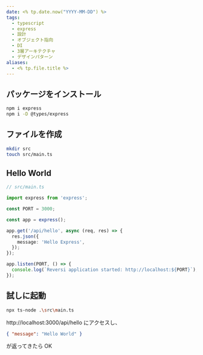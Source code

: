 ```yaml
---
date: <% tp.date.now("YYYY-MM-DD") %>
tags:
  - typescript
  - express
  - 設計
  - オブジェクト指向
  - DI
  - 3層アーキテクチャ
  - デザインパターン
aliases:
  - <% tp.file.title %>
---
```


## パッケージをインストール

```bash
npm i express
npm i -D @types/express
```

## ファイルを作成

```bash
mkdir src
touch src/main.ts
```

## Hello World

```ts
// src/main.ts

import express from 'express';

const PORT = 3000;

const app = express();

app.get('/api/hello', async (req, res) => {
  res.json({
    message: 'Hello Express',
  });
});

app.listen(PORT, () => {
  console.log(`Reversi application started: http://localhost:${PORT}`);
});
```

## 試しに起動

```bash
npx ts-node .\src\main.ts
```

http://localhost:3000/api/hello にアクセスし、

```json
{ "message": "Hello World" }
```

が返ってきたら OK
